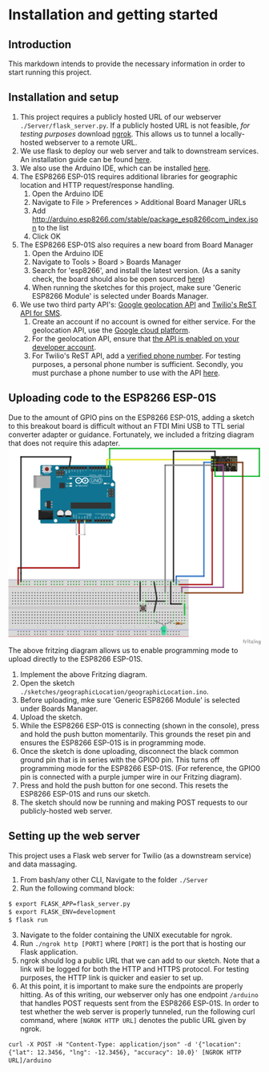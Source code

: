 # Installation and getting started
## Introduction
This markdown intends to provide the necessary information in order to start running this project.

## Installation and setup
1. This project requires a publicly hosted URL of our webserver `./Server/flask_server.py`. If a publicly hosted URL is not feasible, *for testing purposes* download [ngrok](https://ngrok.com/download). This allows us to tunnel a locally-hosted webserver to a remote URL.
2. We use flask to deploy our web server and talk to downstream services. An installation guide can be found [here](https://flask.palletsprojects.com/en/1.1.x/installation/).
3. We also use the Arduino IDE, which can be installed [here](https://www.arduino.cc/en/software).
4. The ESP8266 ESP-01S requires additional libraries for geographic location and HTTP request/response handling.
   1. Open the Arduino IDE
   2. Navigate to File > Preferences > Additional Board Manager URLs
   3. Add http://arduino.esp8266.com/stable/package_esp8266com_index.json to the list
   4. Click OK
5. The ESP8266 ESP-01S also requires a new board from Board Manager
   1. Open the Arduino IDE
   2. Navigate to Tools > Board > Boards Manager
   3. Search for 'esp8266', and install the latest version. (As a sanity check, the board should also be open sourced [here](https://github.com/esp8266/Arduino))
   4. When running the sketches for this project, make sure 'Generic ESP8266 Module' is selected under Boards Manager.
6. We use two third party API's: [Google geolocation API](https://developers.google.com/maps/documentation/geolocation/overview) and [Twilio's ReST API for SMS](https://www.twilio.com).
   1. Create an account if no account is owned for either service. For the geolocation API, use the [Google cloud platform](https://cloud.google.com/).
   2. For the geolocation API, ensure that [the API is enabled on your developer account](https://cloud.google.com/endpoints/docs/openapi/enable-api).
   3. For Twilio's ReST API, add a [verified phone number](https://support.twilio.com/hc/en-us/articles/223180048-Adding-a-Verified-Phone-Number-or-Caller-ID-with-Twilio). For testing purposes, a personal phone number is sufficient. Secondly, you must purchase a phone number to use with the API [here](https://www.twilio.com/console/phone-numbers/search).

## Uploading code to the ESP8266 ESP-01S
Due to the amount of GPIO pins on the ESP8266 ESP-01S, adding a sketch to this breakout board is difficult without an FTDI Mini USB to TTL serial converter adapter or guidance. Fortunately, we included a fritzing diagram that does not require this adapter.
![Fritzing diagram for programming mode on the ESP8266 ESP-01S](./../diagrams/fritzing_diagram_esp8266_programming_mode_bb.png)
The above fritzing diagram allows us to enable programming mode to upload directly to the ESP8266 ESP-01S.
1. Implement the above Fritzing diagram.
2. Open the sketch `./sketches/geographicLocation/geographicLocation.ino`.
3. Before uploading, mke sure 'Generic ESP8266 Module' is selected under Boards Manager.
4. Upload the sketch.
5. While the ESP8266 ESP-01S is connecting (shown in the console), press and hold the push button momentarily. This grounds the reset pin and ensures the ESP8266 ESP-01S is in programming mode.
6. Once the sketch is done uploading, disconnect the black common ground pin that is in series with the GPIO0 pin. This turns off programming mode for the ESP8266 ESP-01S. (For reference, the GPIO0 pin is connected with a purple jumper wire in our Fritzing diagram).
7. Press and hold the push button for one second. This resets the ESP8266 ESP-01S and runs our sketch.
8. The sketch should now be running and making POST requests to our publicly-hosted web server.

## Setting up the web server
This project uses a Flask web server for Twilio (as a downstream service) and data massaging.
1. From bash/any other CLI, Navigate to the folder `./Server`
2. Run the following command block:
```
$ export FLASK_APP=flask_server.py
$ export FLASK_ENV=development
$ flask run
```
3. Navigate to the folder containing the UNIX executable for ngrok.
4. Run `./ngrok http [PORT]` where `[PORT]` is the port that is hosting our Flask application.
5. ngrok should log a public URL that we can add to our sketch. Note that a link will be logged for both the HTTP and HTTPS protocol. For testing purposes, the HTTP link is quicker and easier to set up.
6. At this point, it is important to make sure the endpoints are properly hitting. As of this writing, our webserver only has one endpoint `/arduino` that handles POST requests sent from the ESP8266 ESP-01S. In order to test whether the web server is properly tunneled, run the following curl command, where `[NGROK HTTP URL]` denotes the public URL given by ngrok.
```
curl -X POST -H "Content-Type: application/json" -d '{"location": {"lat": 12.3456, "lng": -12.3456}, "accuracy": 10.0}' [NGROK HTTP URL]/arduino
```

